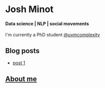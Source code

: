 # Josh Minot
#### Data science | NLP | social movements
I'm currently a PhD student [@uvmcomplexity](https://twitter.com/uvmcomplexity) 


## Blog posts 
* [post 1](blog/post1/post_1)

## [About me](resume)

